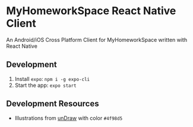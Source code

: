 # MyHomeworkSpace React Native Client
An Android/iOS Cross Platform Client for MyHomeworkSpace written with React Native

## Development
1. Install `expo`:
```npm i -g expo-cli```
2. Start the app:
```expo start```

## Development Resources
- Illustrations from [unDraw](https://undraw.co) with color `#4f98d5`